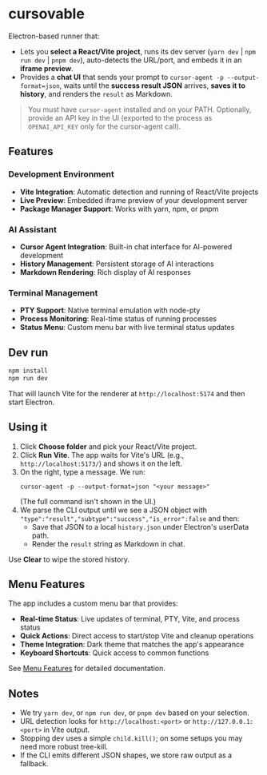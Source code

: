 # cursovable

Electron-based runner that:

- Lets you **select a React/Vite project**, runs its dev server (`yarn dev` | `npm run dev` | `pnpm dev`), auto-detects the URL/port, and embeds it in an **iframe preview**.
- Provides a **chat UI** that sends your prompt to `cursor-agent -p --output-format=json`, waits until the **success result JSON** arrives, **saves it to history**, and renders the `result` as Markdown.

> You must have `cursor-agent` installed and on your PATH. Optionally, provide an API key in the UI (exported to the process as `OPENAI_API_KEY` only for the cursor-agent call).

## Features

### Development Environment

- **Vite Integration**: Automatic detection and running of React/Vite projects
- **Live Preview**: Embedded iframe preview of your development server
- **Package Manager Support**: Works with yarn, npm, or pnpm

### AI Assistant

- **Cursor Agent Integration**: Built-in chat interface for AI-powered development
- **History Management**: Persistent storage of AI interactions
- **Markdown Rendering**: Rich display of AI responses

### Terminal Management

- **PTY Support**: Native terminal emulation with node-pty
- **Process Monitoring**: Real-time status of running processes
- **Status Menu**: Custom menu bar with live terminal status updates

## Dev run

```bash
npm install
npm run dev
```

That will launch Vite for the renderer at `http://localhost:5174` and then start Electron.

## Using it

1. Click **Choose folder** and pick your React/Vite project.
2. Click **Run Vite**. The app waits for Vite's URL (e.g., `http://localhost:5173/`) and shows it on the left.
3. On the right, type a message. We run:
   ```
   cursor-agent -p --output-format=json "<your message>"
   ```
   (The full command isn't shown in the UI.)
4. We parse the CLI output until we see a JSON object with `"type":"result","subtype":"success","is_error":false` and then:
   - Save that JSON to a local `history.json` under Electron's userData path.
   - Render the `result` string as Markdown in chat.

Use **Clear** to wipe the stored history.

## Menu Features

The app includes a custom menu bar that provides:

- **Real-time Status**: Live updates of terminal, PTY, Vite, and process status
- **Quick Actions**: Direct access to start/stop Vite and cleanup operations
- **Theme Integration**: Dark theme that matches the app's appearance
- **Keyboard Shortcuts**: Quick access to common functions

See [Menu Features](docs/menu-features.md) for detailed documentation.

## Notes

- We try `yarn dev`, or `npm run dev`, or `pnpm dev` based on your selection.
- URL detection looks for `http://localhost:<port>` or `http://127.0.0.1:<port>` in Vite output.
- Stopping dev uses a simple `child.kill()`; on some setups you may need more robust tree-kill.
- If the CLI emits different JSON shapes, we store raw output as a fallback.
